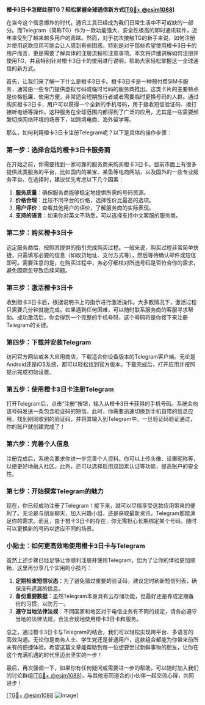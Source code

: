 **橙卡3日卡怎麽註冊TG？轻松掌握全球通信新方式[[TG💪+ @esim1088](https://t.me/s/esim1088)]**

在当今这个信息爆炸的时代，通讯工具已经成为我们日常生活中不可或缺的一部分。而Telegram（简称TG）作为一款功能强大、安全性极高的即时通讯软件，近年来受到了越来越多用户的青睐。然而，对于初次接触TG的新手来说，如何注册并使用这款应用可能会让人感到有些困惑。特别是对于那些希望使用橙卡3日卡的用户而言，更是需要了解具体的注册流程和注意事项。本文将详细讲解如何注册并使用TG，并且特别针对橙卡3日卡的使用进行说明，帮助大家轻松掌握这一全球通信的新方式。

首先，让我们来了解一下什么是橙卡3日卡。橙卡3日卡是一种预付费SIM卡服务，通常由一些专门提供虚拟号码或临时号码的服务商推出。这类卡片的主要特点是价格低廉、使用方便，非常适合短期旅行者或者需要临时更换号码的人群。通过购买橙卡3日卡，用户可以获得一个全新的手机号码，用于接收短信验证码、拨打接听电话等操作。这种服务在全球范围内都得到了广泛的应用，尤其是一些需要频繁切换网络环境的场景下，如跨境电商、海外留学等。

那么，如何利用橙卡3日卡注册Telegram呢？以下是具体的操作步骤：

### **第一步：选择合适的橙卡3日卡服务商**
在开始之前，你需要找到一家可靠的服务商来购买橙卡3日卡。目前市面上有很多提供此类服务的平台，比如国内的某宝、某鱼等电商网站，以及国外的一些专业服务平台。在选择时，建议优先考虑以下几个因素：
1. **服务质量**：确保服务商能够稳定地提供所需的号码资源。
2. **价格合理**：比较不同平台的价格，选择性价比最高的选项。
3. **用户评价**：查看其他用户的评价，了解服务商的实际表现。
4. **支持的语言**：如果你对英文不熟悉，可以选择支持中文客服的服务商。

### **第二步：购买橙卡3日卡**
选定服务商后，按照其提供的指引完成购买过程。一般来说，购买过程非常简单快捷，只需填写必要的信息（如收货地址、支付方式等），然后等待确认邮件或短信即可。需要注意的是，在购买过程中，务必仔细核对所选号码是否符合你的需求，避免因疏忽导致后续问题。

### **第三步：激活橙卡3日卡**
收到橙卡3日卡后，根据说明书上的指示进行激活操作。大多数情况下，激活过程只需要几分钟就能完成。如果遇到任何困难，可以随时联系服务商的客服寻求帮助。成功激活后，你会得到一个完整的手机号码，这个号码将是你接下来注册Telegram的关键。

### **第四步：下载并安装Telegram**
访问官方网站或各大应用商店，下载适合你设备版本的Telegram客户端。无论是Android还是iOS系统，都可以轻松找到官方版本。下载完成后，打开应用并按照提示完成初始设置。

### **第五步：使用橙卡3日卡注册Telegram**
打开Telegram后，点击“注册”按钮，输入从橙卡3日卡获得的手机号码。系统会向该号码发送一条包含验证码的短信。此时，你需要迅速切换到手机自带的信息应用，找到刚刚收到的验证码，并将其输入到Telegram中。一旦验证码验证通过，你的账户就创建完成了！

### **第六步：完善个人信息**
注册完成后，系统会要求你进一步完善个人资料。你可以上传头像、设置昵称等，以便更好地融入社区。此外，还可以选择启用双因素认证等功能，提高账户的安全性。

### **第七步：开始探索Telegram的魅力**
现在，你已经成功注册了Telegram！接下来，就可以尽情享受这款应用带来的便利了。无论是与朋友聊天、加入兴趣小组，还是获取最新资讯，Telegram都能满足你的需求。而且，由于橙卡3日卡的存在，你无需担心长期绑定某个号码，随时可以更换新的号码以适应不同的场景。

### **小贴士：如何更高效地使用橙卡3日卡与Telegram**
虽然上述步骤已经足够让你顺利注册并使用Telegram，但为了让你的体验更加顺畅，这里再分享几个实用的小技巧：
1. **定期检查短信状态**：为了避免错过重要的验证码，建议定时刷新短信列表，确保没有遗漏的信息。
2. **备份重要数据**：虽然Telegram本身具有云存储功能，但最好还是养成定期备份的习惯，以防万一。
3. **遵守当地法律法规**：不同国家和地区对于电信业务有不同的规定，请务必遵守当地的法律法规，合法合规地使用橙卡3日卡和服务。

总之，通过橙卡3日卡与Telegram的结合，我们可以轻松实现跨平台、多语言的高效沟通。无论你是商务人士、学生党还是普通用户，这款组合都能为你带来前所未有的便捷体验。希望这篇文章能帮助到每一位想要尝试新鲜事物的朋友，让你在这个充满机遇的时代里迈出坚实的一步！

最后，再次强调一下，如果你有任何疑问或需要进一步的帮助，可以随时加入我们的讨论群组[[TG💪+ @esim1088](https://t.me/s/esim1088)]，与其他志同道合的小伙伴一起交流心得，共同进步！

[[TG💪+ @esim1088](https://t.me/s/esim1088) ![Image](https://i.postimg.cc/4NQfJmqS/Snipaste-2025-05-13-00-14-12.png)]